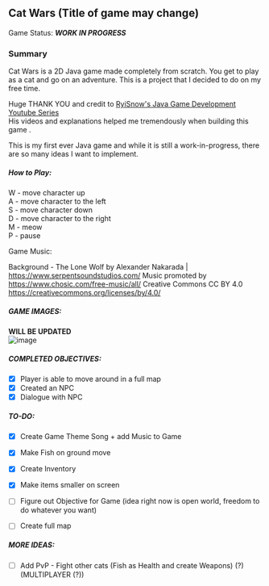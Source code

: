 ## Cat Wars (Title of game may change) 

Game Status: _**WORK IN PROGRESS**_
### Summary
Cat Wars is a 2D Java game made completely from scratch. You get to play as a cat and go on an adventure. 
This is a project that I decided to do on my free time.

Huge THANK YOU and credit to [RyiSnow's Java Game Development Youtube Series](https://www.youtube.com/playlist?list=PL_QPQmz5C6WUF-pOQDsbsKbaBZqXj4qSq) <br/>
His videos and explanations helped me tremendously when building this game .<br/>


This is my first ever Java game and while it is still a work-in-progress, there are so many ideas I want to implement.<br/>

##### How to Play:
W - move character up <br/>
A - move character to the left <br/>
S - move character down <br/>
D - move character to the right <br/>
M - meow <br/>
P - pause <br/>

Game Music:

Background - 
The Lone Wolf by Alexander Nakarada | https://www.serpentsoundstudios.com/
Music promoted by https://www.chosic.com/free-music/all/
Creative Commons CC BY 4.0
https://creativecommons.org/licenses/by/4.0/

##### GAME IMAGES:
**WILL BE UPDATED** <br/>
![image](https://github.com/JZBlank/My2DGame/assets/56086743/40184256-987e-4278-8f6c-a682a3ace306)



##### COMPLETED OBJECTIVES:
- [X] Player is able to move around in a full map 
- [X] Created an NPC
- [X] Dialogue with NPC

##### TO-DO:
- [X] Create Game Theme Song + add Music to Game 
- [X] Make Fish on ground move
- [X] Create Inventory
- [X] Make items smaller on screen
- [ ] Figure out Objective for Game (idea right now is open world, freedom to do whatever you want)
- [ ] Create full map


##### MORE IDEAS:
- [ ] Add PvP - Fight other cats (Fish as Health and create Weapons) (?) (MULTIPLAYER (?))

